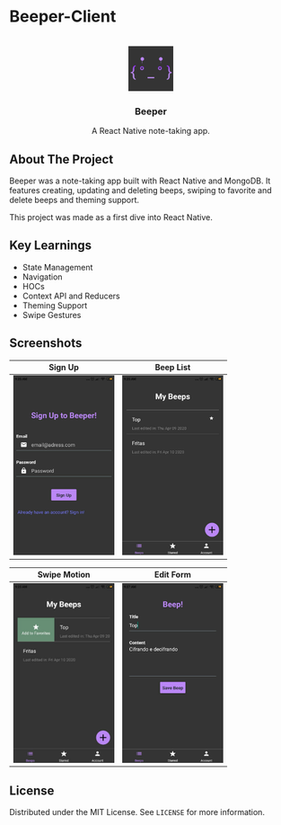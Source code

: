 # Beeper-Client

<br />
<div align="center">
  <a href="https://github.com/danielnaoexiste/beeper-client">
    <img src="assets/icon.png" alt="Logo" width="80" height="80">
  </a>

  <h3 align="center">Beeper</h3>

  <p align="center">
    A React Native note-taking app. 
    <br />
</div>

## About The Project

Beeper was a note-taking app built with React Native and MongoDB. It features creating, updating and deleting beeps, swiping to favorite and delete beeps and theming support.

This project was made as a first dive into React Native.

## Key Learnings

- State Management
- Navigation
- HOCs
- Context API and Reducers
- Theming Support
- Swipe Gestures

## Screenshots

| Sign Up                                                                         | Beep List                                                                       |
| ------------------------------------------------------------------------------- | ------------------------------------------------------------------------------- |
| <img src="assets/screenshots/beeper-1.jpg" alt="Logo" width="180" height="320"> | <img src="assets/screenshots/beeper-2.jpg" alt="Logo" width="180" height="320"> |

| Swipe Motion                                                                    | Edit Form                                                                       |
| ------------------------------------------------------------------------------- | ------------------------------------------------------------------------------- |
| <img src="assets/screenshots/beeper-3.jpg" alt="Logo" width="180" height="320"> | <img src="assets/screenshots/beeper-4.jpg" alt="Logo" width="180" height="320"> |

## License

Distributed under the MIT License. See `LICENSE` for more information.
